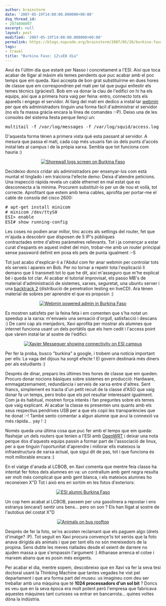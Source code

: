 ```yaml
---
author: brainstorm
date: '2007-05-19T14:00:00.000000+00:00'
dsq_thread_id:
- 2874890097
excerpt: null
layout: post
modified: '2007-05-19T14:00:00.000000+00:00'
permalink: https://blogs.nopcode.org/brainstorm/2007/05/20/burkina-faso-13e-dia/
tags:
- travel
title: "Burkina Faso: 12\xE8 dia"
---
```


Avui és l'últim dia que estarè per Nasso i concretament a l'ESI. Així que toca acabar de lligar al màxim els temes pendents que puc acabar amb el poc temps que em queda. Xavi accepta de bon grat substituïrme en dues hores de classe que em correspondrien pel matí per tal que pugui enllestir els temes tècnics (gràcies!). Bob em va donar la clau de l'edifici on hi ha els equips, així que a primera hora vaig per feina: entro, connecto tots els aparells i engego el servidor. Al llarg del matí em dedico a instal·lar [webmin][1] per que els administradors tinguin una forma fàcil d'administrar el servidor (no els fa massa gràcia encara la línea de comandes :-P). Deixo una de les consoles del sistema llesta perque llençi un:

<pre>multitail -f /var/log/messages -f /var/log/squid/access.log
</pre>

D'aquesta forma tènen a primera vista què esta passant al servidor. A mesura que passa el matí, cada cop més usuaris fan ús dels punts d'accés instal·lats al campus i de la pròpia xarxa. Sembla que tot funciona com hauria :) 

<div class='flickr_photo'>
  <center>
    <a href="https://www.flickr.com/photos/rvalls/2912661400/" title="Shorewall logs screen on Burkina Faso" target="_blank" class="flickr-image aligncenter"><img src="http://farm4.static.flickr.com/3019/2912661400_b3b41a75f5_m.jpg" alt="Shorewall logs screen on Burkina Faso" class="" /></a>
  </center>
</div>

Decideixo doncs cridar als administradors per ensenyar-los com està muntat el tinglado i em traiciona l'efecte demo: Deixa d'atendre peticions. Una inspecció ràpida revela un cable ethernet en mal estat que es desconnecta a la mínima. Procurem substituïr-lo per un de nou et voilà, tot correcte. Aprofitant que estem amb tema cables, aprofita per portar-me el cable de consola del cisco 2600:

<pre># apt-get install minicom
# minicom /dev/ttyS0
ESI> enable
ESI# show running-config
</pre>

<!--more-->

Les coses no podien anar millor, tinc accés als settings del router, fet que m'ajuda a descobrir que disposen de 5 IP's públiques  
contractades entre d'altres paràmetres rellevants. Tot i ja començar a estar curat d'espants en aquest indret del món, trobar-me amb un router principal sense password definit em posa els pels de punta igualment :-S

Tot just acabo d'explicar-li a l'Abdul com fer anar webmin per controlar tots els serveis i apareix en Bob. Per no tornar a repetir tota l'explicació li demano que li transmeti tot lo que he dit, així m'asseguro que m'he explicat bé i queda tot clar. Al acabar el tutorial improvisat, els passo MB's de material d'administració de sistemes, xarxes, seguretat, una ubuntu server i una [backtrack 2][2] (distribució de penetration testing en liveCD). Ara tènen material de sobres per aprendre el que es proposin :) 

<div class='flickr_photo'>
  <center>
    <a href="https://www.flickr.com/photos/rvalls/2911823525/" title="Webmin powered admin in Burkina Faso" target="_blank" class="flickr-image aligncenter"><img src="http://farm4.static.flickr.com/3262/2911823525_d6d7f4ae06_m.jpg" alt="Webmin powered admin in Burkina Faso" class="" /></a>
  </center>
</div>

Es mostren satisfets per la feina feta i em comenten que s'ha notat un speedup a la xarxa: m'envaeix una sensació d'orgull, satisfacció i descans :) De camí cap als menjadors, Xavi aprofita per mostrar als alumnes que internet funciona usant un dels portàtils que els hem cedit i l'access point que vàrem instal·lar al sostre de l'edifici:

<div class='flickr_photo'>
  <center>
    <a href="https://www.flickr.com/photos/rvalls/2912674322/" title="Xavier Messeguer showing connectivity on ESI campus" target="_blank" class="flickr-image aligncenter"><img src="http://farm4.static.flickr.com/3198/2912674322_05f90b4bd1_m.jpg" alt="Xavier Messeguer showing connectivity on ESI campus" class="" /></a>
  </center>
</div>

Per fer la proba, busco "burkina" a google, i trobem una notícia important per ells: La vaga del dijous ha sorgit efecte ! El govern destinarà més diners per als estudiants :) 

Després de dinar, preparo les últimes tres hores de classe que em queden. Procuro donar nocions bàsiques sobre sistemes en producció: Hardware, emmagatzemament, redundància i serveis de xarxa entre d'altres. Sent francs, simplement es tracta d'un petit recuit de la classe d'ASO que vaig donar fa un temps, pero trobo que els pot resultar interessant igualment. Com ja és habitual, mostren força interés i fan preguntes sobre els temes que vaig explicant. Al acabar la classe es presenten uns quants amb els seus respectius pendrives USB per a que els copii les transparències que he donat :-! També sento comentar a algun alumne que avui la connexió va més ràpida... yay ! :) 

Només queda una última cosa que puc fer amb el temps que em queda: flashejar un dels routers que tenien a l'ESI amb [OpenWRT][3] i deixar una nota perque dos d'aquests equips passin a formar part de l'associació de linux, per a que tinguin l'oportunitat d'aprendre i millorar ells mateixos la infraestructura de xarxa actual, que sigui dit de pas, tot i que funciona és molt millorable encara :) 

En el viatge d'anada al LCBOB, en Xavi comenta que mentre feia classe ha intentat fer fotos dels alumnes en va: un contrallum amb gent negra resulta ser molt més complicat que amb gent blanca, i els mateixos alumnes ho reconeixen X"D Tot i això ens en sortim en les fotos d'exteriors:

<div class='flickr_photo'>
  <center>
    <a href="https://www.flickr.com/photos/rvalls/2911843905/" title="ESI alumni Burkina Faso" target="_blank" class="flickr-image aligncenter"><img src="http://farm4.static.flickr.com/3093/2911843905_3d0529be36_m.jpg" alt="ESI alumni Burkina Faso" class="" /></a>
  </center>
</div>

Un cop hem acabat al LCBOB, passem per una gasolinera a repostar i ens estranya (encara!) sentir uns bens... pero on son ? Els han lligat al sostre de l'autobus del costat X"D

<div class='flickr_photo'>
  <center>
    <a href="https://www.flickr.com/photos/rvalls/2912700950/" title="Animals on bus rooftop" target="_blank" class="flickr-image aligncenter"><img src="http://farm4.static.flickr.com/3111/2912700950_60f1b6372e_m.jpg" alt="Animals on bus rooftop" class="" /></a>
  </center>
</div>

Després de fer la foto, se'ns acosten reclamant que els paguem algo (drets d'imatge? :P). Tot seguit en Xavi procura convençe'ls tot seriós que la foto anava dirigida als animals i que per tant ells no són mereixedors de la propina. Sens dubte les meves riallades desde el seient de darrere no ajuden massa a que s'empassin l'argument :) Athanase arrenca el cotxe i marxem abans que es posin més exigents.

Per acabar el dia, mentre sopem, descobreixo que en Xavi va fer la seva tesi doctoral usant la Thinking Machine que tantes vegades he vist pel departament i que ara forma part del museu: us imagineu com deu ser treballar amb una màquina que té **1024 processadors d'un sol bit** ? Doncs es veu que en la seva època era molt potent però l'empresa que fabricava aquestes màquines tant curioses va entrar en bancarrota... quines voltes dóna la indústria.

 [1]: https://www.webmin.com/
 [2]: https://www.remote-exploit.org/backtrack_download.html
 [3]: https://wiki.openwrt.org/
